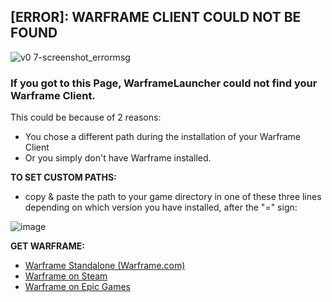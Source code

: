 ## [ERROR]: WARFRAME CLIENT COULD NOT BE FOUND
![v0 7-screenshot_errormsg](https://github.com/ConzZah/WarframeLauncher/assets/69615452/6dbe304f-16f8-48bc-8add-57b80330b855)

### **If you got to this Page, WarframeLauncher could not find your Warframe Client.**

This could be because of 2 reasons:
- You chose a different path during the installation of your Warframe Client
- Or you simply don't have Warframe installed.

**TO SET CUSTOM PATHS:**

- copy & paste the path to your game directory in one of these three lines depending on which version you have installed, after the "=" sign:

![image](https://github.com/ConzZah/WarframeLauncher/assets/69615452/1b77a585-d9ef-47be-900a-8643536c93ab)

**GET WARFRAME:**
- [Warframe Standalone (Warframe.com)](https://www.warframe.com/download)
- [Warframe on Steam](https://store.steampowered.com/app/230410/Warframe/)
- [Warframe on Epic Games](https://store.epicgames.com/en-US/p/warframe)
